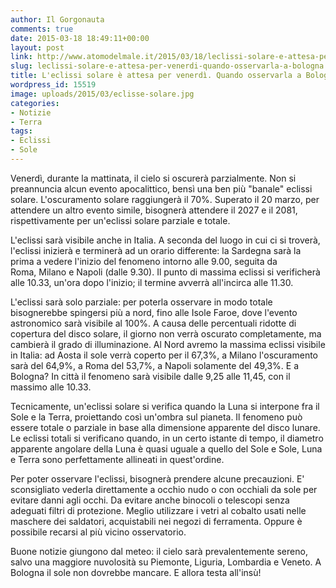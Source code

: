 ```yaml
---
author: Il Gorgonauta
comments: true
date: 2015-03-18 18:49:11+00:00
layout: post
link: http://www.atomodelmale.it/2015/03/18/leclissi-solare-e-attesa-per-venerdi-quando-osservarla-a-bologna/
slug: leclissi-solare-e-attesa-per-venerdi-quando-osservarla-a-bologna
title: L'eclissi solare è attesa per venerdì. Quando osservarla a Bologna
wordpress_id: 15519
image: uploads/2015/03/eclisse-solare.jpg
categories:
- Notizie
- Terra
tags:
- Eclissi
- Sole
---
```


Venerdì, durante la mattinata, il cielo si oscurerà parzialmente. Non si preannuncia alcun evento apocalittico, bensì una ben più "banale" eclissi solare. L'oscuramento solare raggiungerà il 70%. Superato il 20 marzo, per attendere un altro evento simile, bisognerà attendere il 2027 e il 2081, rispettivamente per un'eclissi solare parziale e totale.

L'eclissi sarà visibile anche in Italia. A seconda del luogo in cui ci si troverà, l'eclissi inizierà e terminerà ad un orario differente: la Sardegna sarà la prima a vedere l'inizio del fenomeno intorno alle 9.00, seguita da Roma, Milano e Napoli (dalle 9.30). Il punto di massima eclissi si verificherà alle 10.33, un'ora dopo l'inizio; il termine avverrà all'incirca alle 11.30.

L'eclissi sarà solo parziale: per poterla osservare in modo totale bisognerebbe spingersi più a nord, fino alle Isole Faroe, dove l'evento astronomico sarà visibile al 100%. A causa delle percentuali ridotte di copertura del disco solare, il giorno non verrà oscurato completamente, ma cambierà il grado di illuminazione. Al Nord avremo la massima eclissi visibile in Italia: ad Aosta il sole verrà coperto per il 67,3%, a Milano l'oscuramento sarà del 64,9%, a Roma del 53,7%, a Napoli solamente del 49,3%. E a Bologna? In città il fenomeno sarà visibile dalle 9,25 alle 11,45, con il massimo alle 10.33.

Tecnicamente, un'eclissi solare si verifica quando la Luna si interpone fra il Sole e la Terra, proiettando così un'ombra sul pianeta. Il fenomeno può essere totale o parziale in base alla dimensione apparente del disco lunare. Le eclissi totali si verificano quando, in un certo istante di tempo, il diametro apparente angolare della Luna è quasi uguale a quello del Sole e Sole, Luna e Terra sono perfettamente allineati in quest'ordine.

Per poter osservare l'eclissi, bisognerà prendere alcune precauzioni. E' sconsigliato vederla direttamente a occhio nudo o con occhiali da sole per evitare danni agli occhi. Da evitare anche binocoli o telescopi senza adeguati filtri di protezione. Meglio utilizzare i vetri al cobalto usati nelle maschere dei saldatori, acquistabili nei negozi di ferramenta. Oppure è possibile recarsi al più vicino osservatorio.

Buone notizie giungono dal meteo: il cielo sarà prevalentemente sereno, salvo una maggiore nuvolosità su Piemonte, Liguria, Lombardia e Veneto. A Bologna il sole non dovrebbe mancare. E allora testa all'insù!
